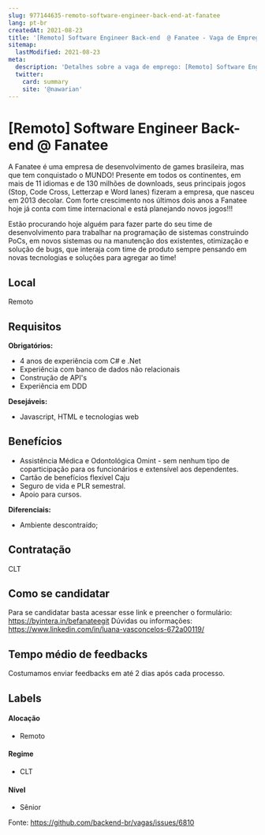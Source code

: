 ```yaml
---
slug: 977144635-remoto-software-engineer-back-end-at-fanatee
lang: pt-br
createdAt: 2021-08-23
title: '[Remoto] Software Engineer Back-end  @ Fanatee - Vaga de Emprego'
sitemap:
  lastModified: 2021-08-23
meta:
  description: 'Detalhes sobre a vaga de emprego: [Remoto] Software Engineer Back-end  @ Fanatee'
  twitter:
    card: summary
    site: '@nawarian'
---
```


# [Remoto] Software Engineer Back-end  @ Fanatee

A Fanatee é uma empresa de desenvolvimento de games brasileira, mas que tem conquistado o MUNDO! Presente em todos os continentes, em mais de 11 idiomas e de 130 milhões de downloads, seus principais jogos (Stop, Code Cross,  Letterzap e Word lanes) fizeram a empresa, que nasceu em 2013 decolar. Com forte crescimento nos últimos dois anos a Fanatee hoje já conta com time internacional e está planejando novos jogos!!! 
 
 
Estão procurando hoje alguém para fazer parte do seu time de desenvolvimento para trabalhar na programação de sistemas construindo PoCs, em novos sistemas ou na manutenção dos existentes, otimização e solução de bugs, que interaja com time de produto sempre pensando em novas tecnologias e soluções para agregar ao time! 
 
 
## Local
 
Remoto
 
## Requisitos
 
**Obrigatórios:**
- 4 anos de experiência com C# e .Net
- Experiência com banco de dados não relacionais
- Construção de API's
- Experiência em DDD
 
**Desejáveis:**
-  Javascript, HTML e tecnologias web
 
 
## Benefícios
 
- Assistência Médica e Odontológica Omint - sem nenhum tipo de coparticipação para os funcionários e extensível aos dependentes. 
- Cartão de benefícios flexível Caju 
- Seguro de vida e PLR semestral. 
- Apoio para cursos. 
 
 
 
**Diferenciais:**
- Ambiente descontraído;
 
 
## Contratação
 
CLT
 
## Como se candidatar
 
Para se candidatar basta acessar esse link e preencher o formulário: https://byintera.in/befanateegit
Dúvidas ou informações: https://www.linkedin.com/in/luana-vasconcelos-672a00119/
 
## Tempo médio de feedbacks
 
Costumamos enviar feedbacks em até 2 dias após cada processo.
 
## Labels
 
#### Alocação
- Remoto
 
#### Regime
- CLT
 
 
#### Nível
- Sênior


Fonte: https://github.com/backend-br/vagas/issues/6810